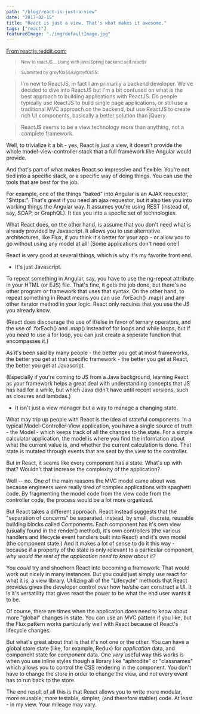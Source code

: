```yaml
---
path: "/blog/react-is-just-a-view"
date: "2017-02-15"
title: "React is just a view. That's what makes it awesome."
tags: ["react"]
featuredImage: "./img/defaultImage.jpg"
---
```


[From reactjs.reddit.com:](https://www.reddit.com/r/reactjs/comments/5u7q5s/new_to_reactjsusing_with_javaspring_backend/) 

> <sub>New to reactJS....Using with java/Spring backend self.reactjs</sub>

> <sub>Submitted by greyf0x55/u/greyf0x55:</sub>

> I'm new to ReactJS, in fact I am primarily a backend developer. We've decided to dive into ReactJS but I'm a bit confused on what is the best approach to building applications with ReactJS. Do people typically use ReactJS to build single page applications, or still use a traditional MVC approach on the backend, but use ReactJS to create rich UI components, basically a better solution than jQuery.

> ReactJS seems to be a view technology more than anything, not a complete framework.

Well, to trivialize it a bit - yes, React is *just* a view, it doesn't provide the whole model-view-controller stack that a full framework like Angular would provide.  

And that's part of what makes React so impressive and flexible.  You're not tied into a specific stack, or a specific way of doing things.  You can use the tools that are best for the job.  

For example, one of the things "baked" into Angular is an AJAX requestor, "$https:". That's great if you need an ajax requestor, but it also ties you into working things the Angular way. It assumes you're using REST (instead of, say, SOAP, or GraphQL).  It ties you into a specfic set of technologies. 

What React does, on the other hand, is assume that you don't need what is already provided by Javascript. It allows you to use alternative architectures, like Flux, if you think it's better for your app - or allow you to go without using any model at all!  (Some applications don't need one!)

React is very good at several things, which is why it's my favorite front end. 

* It's just Javascript. 

To repeat something in Angular, say, you have to use the ng-repeat attribute in your HTML (or EJS) file.  That's fine, it gets the job done, but there's no other program or framework that uses that syntax.  On the other hand, to repeat something in React means you can use .forEach() .map() and any other iterator method in your logic. React only requires that you use the JS you already know.

(React does discourage the use of if/else in favor of ternary operators, and the use of .forEach() and .map() instead of for loops and while loops, but if you *need* to use a for loop, you can just create a seperate function that encompasses it.)

As it's been said by many people - the better you get at most frameworks, the better you get at that specific framework - the better you get at React, the better you get at Javascript. 

(Especially if you're coming to JS from a Java background, learning React as your framework helps a great deal with understanding concepts that JS has had for a while, but which Java didn't have until recent versions, such as closures and lambdas.)  

* It isn't just a view manager but a way to manage a changing state. 

What may trip up people with React is the idea of stateful components.  In a typical Model-Controller-View application, you have a single source of truth - the Model - which keeps track of all the changes to the state.  For a simple calculator application, the model is where you find the information about what the current value is, and whether the current calculation is done.  That state is mutated through events that are sent by the view to the controller.

But in React, it seems like every component has a state.  What's up with that?  Wouldn't that increase the complexity of the application? 

Well -- no.  One of the main reasons the MVC model came about was because engineers were really tired of complex applications with spaghetti code.  By fragmenting the model code from the view code from the controller code, the process would be a lot more organized.  

But React takes a different approach.  React instead suggests that the "separation of concerns" be separated, instead, by small, discrete, reusable building blocks called Components. Each component has it's own view (usually found in the render() method), it's own controllers (the various handlers and lifecycle event handlers built into React) and it's own model (the component state.)  And it makes a lot of sense to do it this way - because if a property of the state is only relevant to a particular component, *why would the rest of the application need to know about it?* 

You *could* try and shoehorn React into becoming a framework. That would work out nicely in many instances. But you could just simply use react for what it is; a view library. Utilizing all of the "Lifecycle" methods that React provides gives the developer control over how he/she can construct a UI. It is it's versatility that gives react the power to be what the end user wants it to be.

Of course, there are times when the application does need to know about more "global" changes in state. You can use an MVC pattern if you like, but the Flux pattern works particularly well with React because of React's lifecycle changes.  

But what's great about that is that it's not one or the other.  You can have a global store state (like, for example, Redux) for *application* data, and component state for *component* data.  One *very* useful way this works is when you use inline styles though a library like "aphrodite" or "classnames" which allows you to control the CSS rendering in the component. You don't have to change the store in order to change the view, and not every event has to run back to the store.  

The end result of all this is that React allows you to write more modular, more reusable, more testable, simpler, (and therefore stabler) code.  At least - in my view.  Your mileage may vary. 